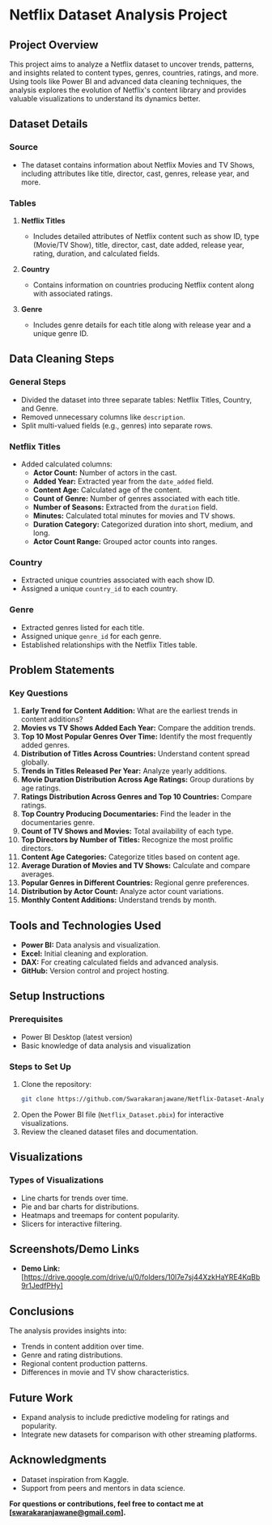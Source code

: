 # Netflix Dataset Analysis Project

## Project Overview
This project aims to analyze a Netflix dataset to uncover trends, patterns, and insights related to content types, genres, countries, ratings, and more. Using tools like Power BI and advanced data cleaning techniques, the analysis explores the evolution of Netflix's content library and provides valuable visualizations to understand its dynamics better.

## Dataset Details

### Source
- The dataset contains information about Netflix Movies and TV Shows, including attributes like title, director, cast, genres, release year, and more.

### Tables
1. **Netflix Titles**
   - Includes detailed attributes of Netflix content such as show ID, type (Movie/TV Show), title, director, cast, date added, release year, rating, duration, and calculated fields.

2. **Country**
   - Contains information on countries producing Netflix content along with associated ratings.

3. **Genre**
   - Includes genre details for each title along with release year and a unique genre ID.

## Data Cleaning Steps

### General Steps
- Divided the dataset into three separate tables: Netflix Titles, Country, and Genre.
- Removed unnecessary columns like `description`.
- Split multi-valued fields (e.g., genres) into separate rows.

### Netflix Titles
- Added calculated columns:
  - **Actor Count:** Number of actors in the cast.
  - **Added Year:** Extracted year from the `date_added` field.
  - **Content Age:** Calculated age of the content.
  - **Count of Genre:** Number of genres associated with each title.
  - **Number of Seasons:** Extracted from the `duration` field.
  - **Minutes:** Calculated total minutes for movies and TV shows.
  - **Duration Category:** Categorized duration into short, medium, and long.
  - **Actor Count Range:** Grouped actor counts into ranges.

### Country
- Extracted unique countries associated with each show ID.
- Assigned a unique `country_id` to each country.

### Genre
- Extracted genres listed for each title.
- Assigned unique `genre_id` for each genre.
- Established relationships with the Netflix Titles table.

## Problem Statements

### Key Questions
1. **Early Trend for Content Addition:** What are the earliest trends in content additions?
2. **Movies vs TV Shows Added Each Year:** Compare the addition trends.
3. **Top 10 Most Popular Genres Over Time:** Identify the most frequently added genres.
4. **Distribution of Titles Across Countries:** Understand content spread globally.
5. **Trends in Titles Released Per Year:** Analyze yearly additions.
6. **Movie Duration Distribution Across Age Ratings:** Group durations by age ratings.
7. **Ratings Distribution Across Genres and Top 10 Countries:** Compare ratings.
8. **Top Country Producing Documentaries:** Find the leader in the documentaries genre.
9. **Count of TV Shows and Movies:** Total availability of each type.
10. **Top Directors by Number of Titles:** Recognize the most prolific directors.
11. **Content Age Categories:** Categorize titles based on content age.
12. **Average Duration of Movies and TV Shows:** Calculate and compare averages.
13. **Popular Genres in Different Countries:** Regional genre preferences.
14. **Distribution by Actor Count:** Analyze actor count variations.
15. **Monthly Content Additions:** Understand trends by month.

## Tools and Technologies Used
- **Power BI:** Data analysis and visualization.
- **Excel:** Initial cleaning and exploration.
- **DAX:** For creating calculated fields and advanced analysis.
- **GitHub:** Version control and project hosting.

## Setup Instructions

### Prerequisites
- Power BI Desktop (latest version)
- Basic knowledge of data analysis and visualization

### Steps to Set Up
1. Clone the repository:
   ```bash
   git clone https://github.com/Swarakaranjawane/Netflix-Dataset-Analysis.git 
   ```
2. Open the Power BI file (`Netflix_Dataset.pbix`) for interactive visualizations.
3. Review the cleaned dataset files and documentation.

## Visualizations

### Types of Visualizations
- Line charts for trends over time.
- Pie and bar charts for distributions.
- Heatmaps and treemaps for content popularity.
- Slicers for interactive filtering.

## Screenshots/Demo Links
- **Demo Link:**
  [https://drive.google.com/drive/u/0/folders/10l7e7sj44XzkHaYRE4KqBb9r1JedfPHy]

## Conclusions
The analysis provides insights into:
- Trends in content addition over time.
- Genre and rating distributions.
- Regional content production patterns.
- Differences in movie and TV show characteristics.

## Future Work
- Expand analysis to include predictive modeling for ratings and popularity.
- Integrate new datasets for comparison with other streaming platforms.


## Acknowledgments
- Dataset inspiration from Kaggle.
- Support from peers and mentors in data science.

**For questions or contributions, feel free to contact me at [swarakaranjawane@gmail.com].**

